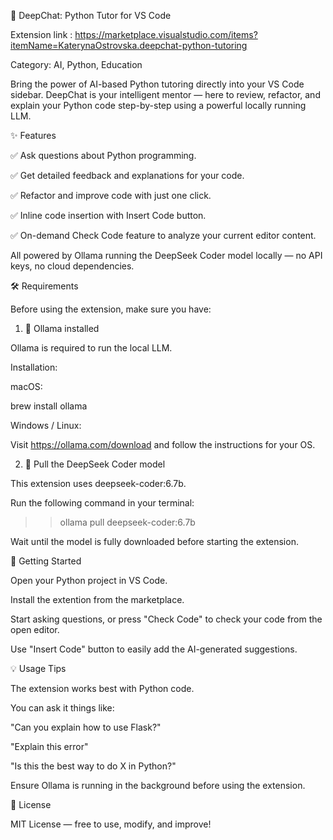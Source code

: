 🧠 DeepChat: Python Tutor for VS Code

Extension link : https://marketplace.visualstudio.com/items?itemName=KaterynaOstrovska.deepchat-python-tutoring

Category: AI, Python, Education

Bring the power of AI-based Python tutoring directly into your VS Code sidebar. DeepChat is your intelligent mentor — here to review, refactor, and explain your Python code step-by-step using a powerful locally running LLM.

✨ Features


✅ Ask questions about Python programming.

✅ Get detailed feedback and explanations for your code.

✅ Refactor and improve code with just one click.

✅ Inline code insertion with Insert Code button.

✅ On-demand Check Code feature to analyze your current editor content.

All powered by Ollama running the DeepSeek Coder model locally — no API keys, no cloud dependencies.

🛠 Requirements

Before using the extension, make sure you have:

1. 🐳 Ollama installed
   
Ollama is required to run the local LLM.

Installation:

macOS:

brew install ollama

Windows / Linux:

Visit https://ollama.com/download and follow the instructions for your OS.

2. 🤖 Pull the DeepSeek Coder model
   
This extension uses deepseek-coder:6.7b.

Run the following command in your terminal:

>> ollama pull deepseek-coder:6.7b

Wait until the model is fully downloaded before starting the extension.

🚀 Getting Started

Open your Python project in VS Code.

Install the extention from the marketplace.

Start asking questions, or press "Check Code" to check your code from the open editor.

Use "Insert Code" button to easily add the AI-generated suggestions.

💡 Usage Tips

The extension works best with Python code.

You can ask it things like:

"Can you explain how to use Flask?"

"Explain this error"

"Is this the best way to do X in Python?"

Ensure Ollama is running in the background before using the extension.

📄 License

MIT License — free to use, modify, and improve!


